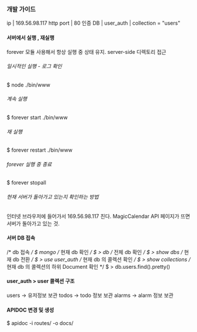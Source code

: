 ### 개발 가이드
ip          | 169.56.98.117
http port   | 80
인증 DB      | user_auth | collection = "users"

#### 서버에서 실행 , 재실행
forever 모듈 사용해서 항상 실행 중 상태 유지.
server-side 디렉토리 접근

###### 일시적인 실행 - 로그 확인
$ node ./bin/www

###### 계속 실행
$ forever start ./bin/www

###### 재 실행
$ forever restart ./bin/www

###### forever 실행 중 종료
$ forever stopall

###### 현재 서버가 돌아가고 있는지 확인하는 방법
인터넷 브라우저에 들어가서 169.56.98.117 친다.
MagicCalendar API 페이지가 뜨면 서버가 돌아가고 있는 것.

#### 서버 DB 접속
/* db 접속 */
$ mongo
/* 현재 db 확인 */
$ > db
/* 전체 db 확인 */
$ > show dbs
/* 현재 db 전환 */
$ > use user_auth
/* 현재 db 의 콜렉션 확인 */
$ > show collections
/* 현재 db 의 콜렉션의 하위 Document 확인 */
$ > db.users.find().pretty()

#### user_auth > user 콜렉션 구조
users -> 유저정보 보관
todos -> todo 정보 보관
alarms -> alarm 정보 보관

#### APIDOC 변경 및 생성
$ apidoc -i routes/ -o docs/